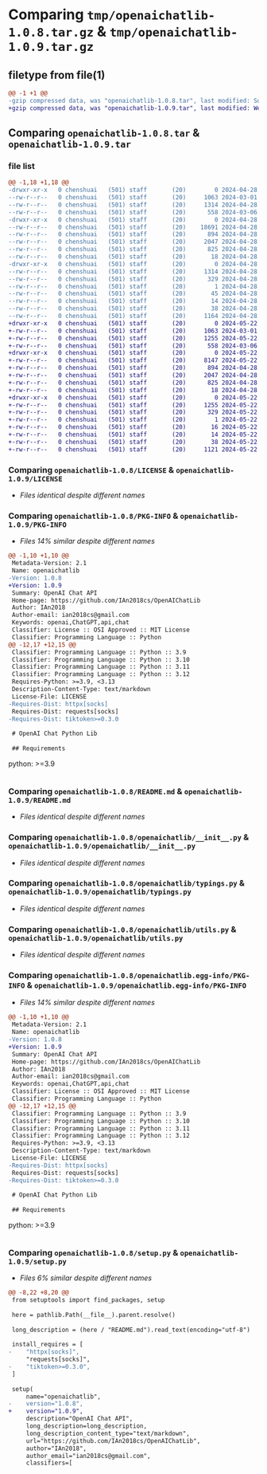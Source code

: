 # Comparing `tmp/openaichatlib-1.0.8.tar.gz` & `tmp/openaichatlib-1.0.9.tar.gz`

## filetype from file(1)

```diff
@@ -1 +1 @@
-gzip compressed data, was "openaichatlib-1.0.8.tar", last modified: Sun Apr 28 02:33:22 2024, max compression
+gzip compressed data, was "openaichatlib-1.0.9.tar", last modified: Wed May 22 08:33:03 2024, max compression
```

## Comparing `openaichatlib-1.0.8.tar` & `openaichatlib-1.0.9.tar`

### file list

```diff
@@ -1,18 +1,18 @@
-drwxr-xr-x   0 chenshuai   (501) staff       (20)        0 2024-04-28 02:33:22.180790 openaichatlib-1.0.8/
--rw-r--r--   0 chenshuai   (501) staff       (20)     1063 2024-03-01 02:06:24.000000 openaichatlib-1.0.8/LICENSE
--rw-r--r--   0 chenshuai   (501) staff       (20)     1314 2024-04-28 02:33:22.180079 openaichatlib-1.0.8/PKG-INFO
--rw-r--r--   0 chenshuai   (501) staff       (20)      558 2024-03-06 07:58:11.000000 openaichatlib-1.0.8/README.md
-drwxr-xr-x   0 chenshuai   (501) staff       (20)        0 2024-04-28 02:33:22.176055 openaichatlib-1.0.8/openaichatlib/
--rw-r--r--   0 chenshuai   (501) staff       (20)    18691 2024-04-28 02:33:18.000000 openaichatlib-1.0.8/openaichatlib/V3.py
--rw-r--r--   0 chenshuai   (501) staff       (20)      894 2024-04-28 00:54:42.000000 openaichatlib-1.0.8/openaichatlib/__init__.py
--rw-r--r--   0 chenshuai   (501) staff       (20)     2047 2024-04-28 00:54:42.000000 openaichatlib-1.0.8/openaichatlib/typings.py
--rw-r--r--   0 chenshuai   (501) staff       (20)      825 2024-04-28 00:54:42.000000 openaichatlib-1.0.8/openaichatlib/utils.py
--rw-r--r--   0 chenshuai   (501) staff       (20)       18 2024-04-28 00:54:42.000000 openaichatlib-1.0.8/openaichatlib/version.py
-drwxr-xr-x   0 chenshuai   (501) staff       (20)        0 2024-04-28 02:33:22.179309 openaichatlib-1.0.8/openaichatlib.egg-info/
--rw-r--r--   0 chenshuai   (501) staff       (20)     1314 2024-04-28 02:33:22.000000 openaichatlib-1.0.8/openaichatlib.egg-info/PKG-INFO
--rw-r--r--   0 chenshuai   (501) staff       (20)      329 2024-04-28 02:33:22.000000 openaichatlib-1.0.8/openaichatlib.egg-info/SOURCES.txt
--rw-r--r--   0 chenshuai   (501) staff       (20)        1 2024-04-28 02:33:22.000000 openaichatlib-1.0.8/openaichatlib.egg-info/dependency_links.txt
--rw-r--r--   0 chenshuai   (501) staff       (20)       45 2024-04-28 02:33:22.000000 openaichatlib-1.0.8/openaichatlib.egg-info/requires.txt
--rw-r--r--   0 chenshuai   (501) staff       (20)       14 2024-04-28 02:33:22.000000 openaichatlib-1.0.8/openaichatlib.egg-info/top_level.txt
--rw-r--r--   0 chenshuai   (501) staff       (20)       38 2024-04-28 02:33:22.180995 openaichatlib-1.0.8/setup.cfg
--rw-r--r--   0 chenshuai   (501) staff       (20)     1164 2024-04-28 02:33:18.000000 openaichatlib-1.0.8/setup.py
+drwxr-xr-x   0 chenshuai   (501) staff       (20)        0 2024-05-22 08:33:03.680343 openaichatlib-1.0.9/
+-rw-r--r--   0 chenshuai   (501) staff       (20)     1063 2024-03-01 02:06:24.000000 openaichatlib-1.0.9/LICENSE
+-rw-r--r--   0 chenshuai   (501) staff       (20)     1255 2024-05-22 08:33:03.679817 openaichatlib-1.0.9/PKG-INFO
+-rw-r--r--   0 chenshuai   (501) staff       (20)      558 2024-03-06 07:58:11.000000 openaichatlib-1.0.9/README.md
+drwxr-xr-x   0 chenshuai   (501) staff       (20)        0 2024-05-22 08:33:03.676477 openaichatlib-1.0.9/openaichatlib/
+-rw-r--r--   0 chenshuai   (501) staff       (20)     8147 2024-05-22 08:32:14.000000 openaichatlib-1.0.9/openaichatlib/V3.py
+-rw-r--r--   0 chenshuai   (501) staff       (20)      894 2024-04-28 00:54:42.000000 openaichatlib-1.0.9/openaichatlib/__init__.py
+-rw-r--r--   0 chenshuai   (501) staff       (20)     2047 2024-04-28 00:54:42.000000 openaichatlib-1.0.9/openaichatlib/typings.py
+-rw-r--r--   0 chenshuai   (501) staff       (20)      825 2024-04-28 00:54:42.000000 openaichatlib-1.0.9/openaichatlib/utils.py
+-rw-r--r--   0 chenshuai   (501) staff       (20)       18 2024-04-28 00:54:42.000000 openaichatlib-1.0.9/openaichatlib/version.py
+drwxr-xr-x   0 chenshuai   (501) staff       (20)        0 2024-05-22 08:33:03.679233 openaichatlib-1.0.9/openaichatlib.egg-info/
+-rw-r--r--   0 chenshuai   (501) staff       (20)     1255 2024-05-22 08:33:03.000000 openaichatlib-1.0.9/openaichatlib.egg-info/PKG-INFO
+-rw-r--r--   0 chenshuai   (501) staff       (20)      329 2024-05-22 08:33:03.000000 openaichatlib-1.0.9/openaichatlib.egg-info/SOURCES.txt
+-rw-r--r--   0 chenshuai   (501) staff       (20)        1 2024-05-22 08:33:03.000000 openaichatlib-1.0.9/openaichatlib.egg-info/dependency_links.txt
+-rw-r--r--   0 chenshuai   (501) staff       (20)       16 2024-05-22 08:33:03.000000 openaichatlib-1.0.9/openaichatlib.egg-info/requires.txt
+-rw-r--r--   0 chenshuai   (501) staff       (20)       14 2024-05-22 08:33:03.000000 openaichatlib-1.0.9/openaichatlib.egg-info/top_level.txt
+-rw-r--r--   0 chenshuai   (501) staff       (20)       38 2024-05-22 08:33:03.680451 openaichatlib-1.0.9/setup.cfg
+-rw-r--r--   0 chenshuai   (501) staff       (20)     1121 2024-05-22 08:32:14.000000 openaichatlib-1.0.9/setup.py
```

### Comparing `openaichatlib-1.0.8/LICENSE` & `openaichatlib-1.0.9/LICENSE`

 * *Files identical despite different names*

### Comparing `openaichatlib-1.0.8/PKG-INFO` & `openaichatlib-1.0.9/PKG-INFO`

 * *Files 14% similar despite different names*

```diff
@@ -1,10 +1,10 @@
 Metadata-Version: 2.1
 Name: openaichatlib
-Version: 1.0.8
+Version: 1.0.9
 Summary: OpenAI Chat API
 Home-page: https://github.com/IAn2018cs/OpenAIChatLib
 Author: IAn2018
 Author-email: ian2018cs@gmail.com
 Keywords: openai,ChatGPT,api,chat
 Classifier: License :: OSI Approved :: MIT License
 Classifier: Programming Language :: Python
@@ -12,17 +12,15 @@
 Classifier: Programming Language :: Python :: 3.9
 Classifier: Programming Language :: Python :: 3.10
 Classifier: Programming Language :: Python :: 3.11
 Classifier: Programming Language :: Python :: 3.12
 Requires-Python: >=3.9, <3.13
 Description-Content-Type: text/markdown
 License-File: LICENSE
-Requires-Dist: httpx[socks]
 Requires-Dist: requests[socks]
-Requires-Dist: tiktoken>=0.3.0
 
 # OpenAI Chat Python Lib
 
 ## Requirements
 ```
 python: >=3.9
 ```
```

### Comparing `openaichatlib-1.0.8/README.md` & `openaichatlib-1.0.9/README.md`

 * *Files identical despite different names*

### Comparing `openaichatlib-1.0.8/openaichatlib/__init__.py` & `openaichatlib-1.0.9/openaichatlib/__init__.py`

 * *Files identical despite different names*

### Comparing `openaichatlib-1.0.8/openaichatlib/typings.py` & `openaichatlib-1.0.9/openaichatlib/typings.py`

 * *Files identical despite different names*

### Comparing `openaichatlib-1.0.8/openaichatlib/utils.py` & `openaichatlib-1.0.9/openaichatlib/utils.py`

 * *Files identical despite different names*

### Comparing `openaichatlib-1.0.8/openaichatlib.egg-info/PKG-INFO` & `openaichatlib-1.0.9/openaichatlib.egg-info/PKG-INFO`

 * *Files 14% similar despite different names*

```diff
@@ -1,10 +1,10 @@
 Metadata-Version: 2.1
 Name: openaichatlib
-Version: 1.0.8
+Version: 1.0.9
 Summary: OpenAI Chat API
 Home-page: https://github.com/IAn2018cs/OpenAIChatLib
 Author: IAn2018
 Author-email: ian2018cs@gmail.com
 Keywords: openai,ChatGPT,api,chat
 Classifier: License :: OSI Approved :: MIT License
 Classifier: Programming Language :: Python
@@ -12,17 +12,15 @@
 Classifier: Programming Language :: Python :: 3.9
 Classifier: Programming Language :: Python :: 3.10
 Classifier: Programming Language :: Python :: 3.11
 Classifier: Programming Language :: Python :: 3.12
 Requires-Python: >=3.9, <3.13
 Description-Content-Type: text/markdown
 License-File: LICENSE
-Requires-Dist: httpx[socks]
 Requires-Dist: requests[socks]
-Requires-Dist: tiktoken>=0.3.0
 
 # OpenAI Chat Python Lib
 
 ## Requirements
 ```
 python: >=3.9
 ```
```

### Comparing `openaichatlib-1.0.8/setup.py` & `openaichatlib-1.0.9/setup.py`

 * *Files 6% similar despite different names*

```diff
@@ -8,22 +8,20 @@
 from setuptools import find_packages, setup
 
 here = pathlib.Path(__file__).parent.resolve()
 
 long_description = (here / "README.md").read_text(encoding="utf-8")
 
 install_requires = [
-    "httpx[socks]",
     "requests[socks]",
-    "tiktoken>=0.3.0",
 ]
 
 setup(
     name="openaichatlib",
-    version="1.0.8",
+    version="1.0.9",
     description="OpenAI Chat API",
     long_description=long_description,
     long_description_content_type="text/markdown",
     url="https://github.com/IAn2018cs/OpenAIChatLib",
     author="IAn2018",
     author_email="ian2018cs@gmail.com",
     classifiers=[
```

